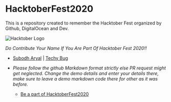 # HacktoberFest2020
This is a repository created to remember the Hacktober Fest organized by Github, DigitalOcean and Dev.

![Hacktober Logo ](https://embed-fastly.wistia.com/deliveries/49bd387c40e2c5aada92abdf973bc46d.webp?image_crop_resized=960x540)

*Do Contribute Your Name If You Are Part Of Hacktober Fest 2020!!*
<ul>
<li> <a href="https://github.com/asubodh/">Subodh Aryal</a> | <a href="https://techybug.com/">Techy Bug</a><li>

*Please follow the github Markdown format strictly else PR request might get neglected.*
*Change the demo details and enter your details there, make sure to leave a demo markdown code there for other as it was before.*

* [Be a part of HacktoberFest2020](https://hacktoberfest.digitalocean.com/)
